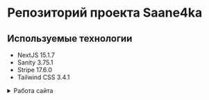 # Репозиторий проекта Saane4ka

## Используемые технологии

- NextJS 15.1.7
- Sanity 3.75.1
- Stripe 17.6.0
- Tailwind CSS 3.4.1

<details><summary>Работа сайта</summary>

![alt text](documents/process.mp4 'Работа сайта')

</details>
